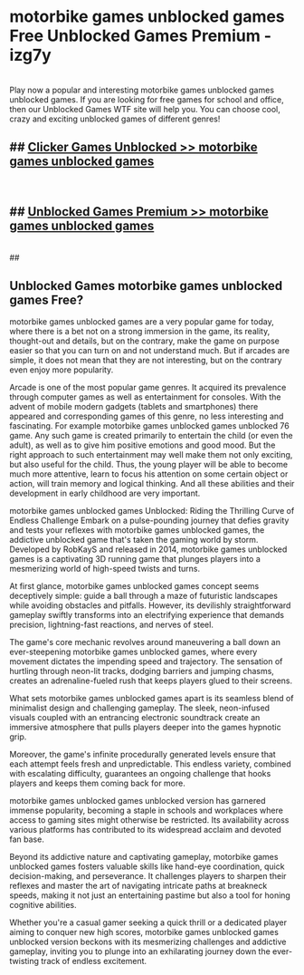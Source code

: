 # motorbike games unblocked games  Free Unblocked Games Premium - izg7y <br>
<br>
Play now a popular and interesting motorbike games unblocked games unblocked games. If you are looking for free games for school and office, then our Unblocked Games WTF site will help you. You can choose cool, crazy and exciting unblocked games of different genres!


## ##  [Clicker Games Unblocked >> motorbike games unblocked games](http://freeplayer.one?title=motorbike_games_unblocked_games&ref=UGames)
  <br>

##  ## [Unblocked Games Premium >> motorbike games unblocked games](http://freeplayer.one?title=motorbike_games_unblocked_games&ref=UGames)
  <br>
  ##



## Unblocked Games motorbike games unblocked games Free?

motorbike games unblocked games are a very popular game for today, where there is a bet not on a strong immersion in the game, its reality, thought-out and details, but on the contrary, make the game on purpose easier so that you can turn on and not understand much. But if arcades are simple, it does not mean that they are not interesting, but on the contrary even enjoy more popularity.

Arcade is one of the most popular game genres. It acquired its prevalence through computer games as well as entertainment for consoles. With the advent of mobile modern gadgets (tablets and smartphones) there appeared and corresponding games of this genre, no less interesting and fascinating. For example motorbike games unblocked games unblocked 76 game. Any such game is created primarily to entertain the child (or even the adult), as well as to give him positive emotions and good mood. But the right approach to such entertainment may well make them not only exciting, but also useful for the child. Thus, the young player will be able to become much more attentive, learn to focus his attention on some certain object or action, will train memory and logical thinking. And all these abilities and their development in early childhood are very important.

motorbike games unblocked games Unblocked: Riding the Thrilling Curve of Endless Challenge
Embark on a pulse-pounding journey that defies gravity and tests your reflexes with motorbike games unblocked games, the addictive unblocked game that's taken the gaming world by storm. Developed by RobKayS and released in 2014, motorbike games unblocked games is a captivating 3D running game that plunges players into a mesmerizing world of high-speed twists and turns.

At first glance, motorbike games unblocked games concept seems deceptively simple: guide a ball through a maze of futuristic landscapes while avoiding obstacles and pitfalls. However, its devilishly straightforward gameplay swiftly transforms into an electrifying experience that demands precision, lightning-fast reactions, and nerves of steel.

The game's core mechanic revolves around maneuvering a ball down an ever-steepening motorbike games unblocked games, where every movement dictates the impending speed and trajectory. The sensation of hurtling through neon-lit tracks, dodging barriers and jumping chasms, creates an adrenaline-fueled rush that keeps players glued to their screens.

What sets motorbike games unblocked games apart is its seamless blend of minimalist design and challenging gameplay. The sleek, neon-infused visuals coupled with an entrancing electronic soundtrack create an immersive atmosphere that pulls players deeper into the games hypnotic grip.

Moreover, the game's infinite procedurally generated levels ensure that each attempt feels fresh and unpredictable. This endless variety, combined with escalating difficulty, guarantees an ongoing challenge that hooks players and keeps them coming back for more.

motorbike games unblocked games unblocked version has garnered immense popularity, becoming a staple in schools and workplaces where access to gaming sites might otherwise be restricted. Its availability across various platforms has contributed to its widespread acclaim and devoted fan base.

Beyond its addictive nature and captivating gameplay, motorbike games unblocked games fosters valuable skills like hand-eye coordination, quick decision-making, and perseverance. It challenges players to sharpen their reflexes and master the art of navigating intricate paths at breakneck speeds, making it not just an entertaining pastime but also a tool for honing cognitive abilities.

Whether you're a casual gamer seeking a quick thrill or a dedicated player aiming to conquer new high scores, motorbike games unblocked games unblocked version beckons with its mesmerizing challenges and addictive gameplay, inviting you to plunge into an exhilarating journey down the ever-twisting track of endless excitement.